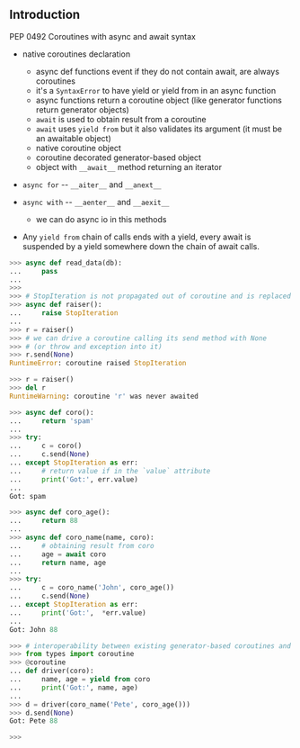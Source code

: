 Introduction
------------
PEP 0492 Coroutines with async and await syntax

* native coroutines declaration
    * async def functions event if they do not contain await, are always coroutines
    * it's a `SyntaxError` to have yield or yield from in an async function
    * async functions return a coroutine object (like generator functions return generator objects)
    * `await` is used to obtain result from a coroutine
    * `await` uses `yield from` but it also validates its argument (it must be an awaitable object)
    - native coroutine object
    - coroutine decorated generator-based object
    - object with `__await__` method returning an iterator

* `async for` -- `__aiter__` and `__anext__`
* `async with` -- `__aenter__` and `__aexit__`
    * we can do async io in this methods

* Any `yield from` chain of calls ends with a yield, every await is suspended by a yield somewhere
  down the chain of await calls.


``` python
>>> async def read_data(db):
...     pass
...
>>>
>>> # StopIteration is not propagated out of coroutine and is replaced with RuntimeError
>>> async def raiser():
...     raise StopIteration
...
>>> r = raiser()
>>> # we can drive a coroutine calling its send method with None
>>> # (or throw and exception into it)
>>> r.send(None)
RuntimeError: coroutine raised StopIteration

>>> r = raiser()
>>> del r
RuntimeWarning: coroutine 'r' was never awaited

>>> async def coro():
...     return 'spam'
...
>>> try:
...     c = coro()
...     c.send(None)
... except StopIteration as err:
...     # return value if in the `value` attribute
...     print('Got:', err.value)
...
Got: spam

>>> async def coro_age():
...     return 88
...
>>> async def coro_name(name, coro):
...     # obtaining result from coro
...     age = await coro
...     return name, age
...
>>> try:
...     c = coro_name('John', coro_age())
...     c.send(None)
... except StopIteration as err:
...     print('Got:',  *err.value)
...
Got: John 88

>>> # interoperability between existing generator-based coroutines and native coroutines
>>> from types import coroutine
>>> @coroutine
... def driver(coro):
...     name, age = yield from coro
...     print('Got:', name, age)
...
>>> d = driver(coro_name('Pete', coro_age()))
>>> d.send(None)
Got: Pete 88

>>>
```
